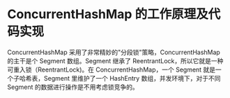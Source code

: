 # ConcurrentHashMap 的工作原理及代码实现
ConcurrentHashMap 采用了非常精妙的"分段锁"策略，ConcurrentHashMap 的主干是个 Segment 数组。Segment 继承了 ReentrantLock，所以它就是一种可重入锁（ReentrantLock)。在 ConcurrentHashMap，一个 Segment 就是一个子哈希表，Segment 里维护了一个 HashEntry 数组，并发环境下，对于不同 Segment 的数据进行操作是不用考虑锁竞争的。